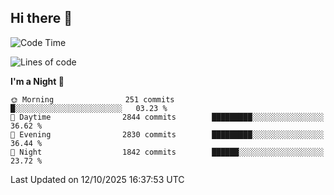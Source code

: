 ## Hi there 👋

<!--
**Wangmerlyn/Wangmerlyn** is a ✨ _special_ ✨ repository because its `README.md` (this file) appears on your GitHub profile.

Here are some ideas to get you started:

- 🔭 I’m currently working on ...
- 🌱 I’m currently learning ...
- 👯 I’m looking to collaborate on ...
- 🤔 I’m looking for help with ...
- 💬 Ask me about ...
- 📫 How to reach me: ...
- 😄 Pronouns: ...
- ⚡ Fun fact: ...
-->
<!--START_SECTION:waka-->
![Code Time](http://img.shields.io/badge/Code%20Time-577%20hrs%2014%20mins-blue)

![Lines of code](https://img.shields.io/badge/From%20Hello%20World%20I%27ve%20Written-43.2%20million%20lines%20of%20code-blue)

**I'm a Night 🦉** 

```text
🌞 Morning                251 commits         █░░░░░░░░░░░░░░░░░░░░░░░░   03.23 % 
🌆 Daytime                2844 commits        █████████░░░░░░░░░░░░░░░░   36.62 % 
🌃 Evening                2830 commits        █████████░░░░░░░░░░░░░░░░   36.44 % 
🌙 Night                  1842 commits        ██████░░░░░░░░░░░░░░░░░░░   23.72 % 
```



 Last Updated on 12/10/2025 16:37:53 UTC
<!--END_SECTION:waka-->
